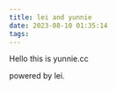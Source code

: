 ```yaml
---
title: lei and yunnie
date: 2023-08-10 01:35:14
tags:
---
```


Hello this is yunnie.cc

powered by lei.

